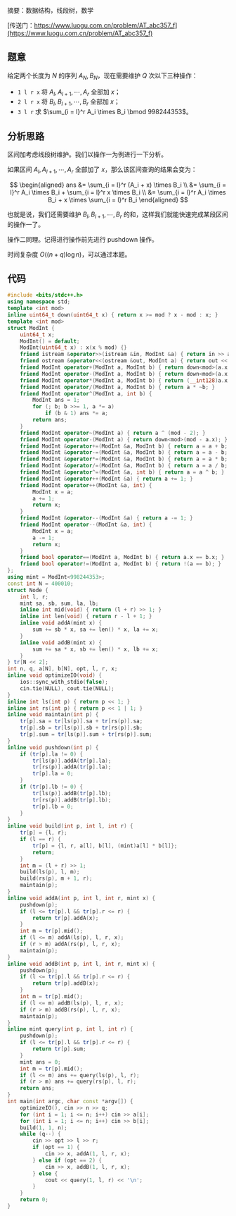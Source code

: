 摘要：数据结构，线段树，数学

[传送门：https://www.luogu.com.cn/problem/AT_abc357_f](https://www.luogu.com.cn/problem/AT_abc357_f)

## 题意

给定两个长度为 $N$ 的序列 $A_N, B_N$，现在需要维护 $Q$ 次以下三种操作：

- `1 l r x` 将 $A_l, A_{l + 1}, \cdots, A_r$ 全部加 $x$；
- `2 l r x` 将 $B_l, B_{l + 1}, \cdots, B_r$ 全部加 $x$；
- `3 l r` 求 $\sum_{i = l}^r A_i \times B_i \bmod 998244353$。

## 分析思路

区间加考虑线段树维护。我们以操作一为例进行一下分析。

如果区间 $A_l, A_{l + 1}, \cdots, A_r$ 全部加了 $x$，那么该区间查询的结果会变为：

$$
\begin{aligned}
ans &= \sum_{i = l}^r (A_i + x) \times B_i \\
&=  \sum_{i = l}^r A_i \times B_i + \sum_{i = l}^r x \times B_i \\
&= \sum_{i = l}^r A_i \times B_i + x \times \sum_{i = l}^r B_i
\end{aligned}
$$

也就是说，我们还需要维护 $B_l, B_{l + 1}, \cdots, B_r$ 的和，这样我们就能快速完成某段区间的操作一了。

操作二同理。记得进行操作前先进行 pushdown 操作。

时间复杂度 $O\left((n + q) \log n\right)$，可以通过本题。

## 代码

```cpp
#include <bits/stdc++.h>
using namespace std;
template <int mod>
inline uint64_t down(uint64_t x) { return x >= mod ? x - mod : x; }
template <int mod>
struct ModInt {
    uint64_t x;
    ModInt() = default;
    ModInt(uint64_t x) : x(x % mod) {}
    friend istream &operator>>(istream &in, ModInt &a) { return in >> a.x; }
    friend ostream &operator<<(ostream &out, ModInt a) { return out << a.x; }
    friend ModInt operator+(ModInt a, ModInt b) { return down<mod>(a.x + b.x); }
    friend ModInt operator-(ModInt a, ModInt b) { return down<mod>(a.x - b.x + mod); }
    friend ModInt operator*(ModInt a, ModInt b) { return (__int128)a.x * b.x % mod; }
    friend ModInt operator/(ModInt a, ModInt b) { return a * ~b; }
    friend ModInt operator^(ModInt a, int b) {
        ModInt ans = 1;
        for (; b; b >>= 1, a *= a)
            if (b & 1) ans *= a;
        return ans;
    }
    friend ModInt operator~(ModInt a) { return a ^ (mod - 2); }
    friend ModInt operator-(ModInt a) { return down<mod>(mod - a.x); }
    friend ModInt &operator+=(ModInt &a, ModInt b) { return a = a + b; }
    friend ModInt &operator-=(ModInt &a, ModInt b) { return a = a - b; }
    friend ModInt &operator*=(ModInt &a, ModInt b) { return a = a * b; }
    friend ModInt &operator/=(ModInt &a, ModInt b) { return a = a / b; }
    friend ModInt &operator^=(ModInt &a, int b) { return a = a ^ b; }
    friend ModInt &operator++(ModInt &a) { return a += 1; }
    friend ModInt operator++(ModInt &a, int) {
        ModInt x = a;
        a += 1;
        return x;
    }
    friend ModInt &operator--(ModInt &a) { return a -= 1; }
    friend ModInt operator--(ModInt &a, int) {
        ModInt x = a;
        a -= 1;
        return x;
    }
    friend bool operator==(ModInt a, ModInt b) { return a.x == b.x; }
    friend bool operator!=(ModInt a, ModInt b) { return !(a == b); }
};
using mint = ModInt<998244353>;
const int N = 400010;
struct Node {
    int l, r;
    mint sa, sb, sum, la, lb;
    inline int mid(void) { return (l + r) >> 1; }
    inline int len(void) { return r - l + 1; }
    inline void addA(mint x) {
        sum += sb * x, sa += len() * x, la += x;
    }
    inline void addB(mint x) {
        sum += sa * x, sb += len() * x, lb += x;
    }
} tr[N << 2];
int n, q, a[N], b[N], opt, l, r, x;
inline void optimizeIO(void) {
    ios::sync_with_stdio(false);
    cin.tie(NULL), cout.tie(NULL);
}
inline int ls(int p) { return p << 1; }
inline int rs(int p) { return p << 1 | 1; }
inline void maintain(int p) {
    tr[p].sa = tr[ls(p)].sa + tr[rs(p)].sa;
    tr[p].sb = tr[ls(p)].sb + tr[rs(p)].sb;
    tr[p].sum = tr[ls(p)].sum + tr[rs(p)].sum;
}
inline void pushdown(int p) {
    if (tr[p].la != 0) {
        tr[ls(p)].addA(tr[p].la);
        tr[rs(p)].addA(tr[p].la);
        tr[p].la = 0;
    }
    if (tr[p].lb != 0) {
        tr[ls(p)].addB(tr[p].lb);
        tr[rs(p)].addB(tr[p].lb);
        tr[p].lb = 0;
    }
}
inline void build(int p, int l, int r) {
    tr[p] = {l, r};
    if (l == r) {
        tr[p] = {l, r, a[l], b[l], (mint)a[l] * b[l]};
        return;
    }
    int m = (l + r) >> 1;
    build(ls(p), l, m);
    build(rs(p), m + 1, r);
    maintain(p);
}
inline void addA(int p, int l, int r, mint x) {
    pushdown(p);
    if (l <= tr[p].l && tr[p].r <= r) {
        return tr[p].addA(x);
    }
    int m = tr[p].mid();
    if (l <= m) addA(ls(p), l, r, x);
    if (r > m) addA(rs(p), l, r, x);
    maintain(p);
}
inline void addB(int p, int l, int r, mint x) {
    pushdown(p);
    if (l <= tr[p].l && tr[p].r <= r) {
        return tr[p].addB(x);
    }
    int m = tr[p].mid();
    if (l <= m) addB(ls(p), l, r, x);
    if (r > m) addB(rs(p), l, r, x);
    maintain(p);
}
inline mint query(int p, int l, int r) {
    pushdown(p);
    if (l <= tr[p].l && tr[p].r <= r) {
        return tr[p].sum;
    }
    mint ans = 0;
    int m = tr[p].mid();
    if (l <= m) ans += query(ls(p), l, r);
    if (r > m) ans += query(rs(p), l, r);
    return ans;
}
int main(int argc, char const *argv[]) {
    optimizeIO(), cin >> n >> q;
    for (int i = 1; i <= n; i++) cin >> a[i];
    for (int i = 1; i <= n; i++) cin >> b[i];
    build(1, 1, n);
    while (q--) {
        cin >> opt >> l >> r;
        if (opt == 1) {
            cin >> x, addA(1, l, r, x);
        } else if (opt == 2) {
            cin >> x, addB(1, l, r, x);
        } else {
            cout << query(1, l, r) << '\n';
        }
    }
    return 0;
}

```
